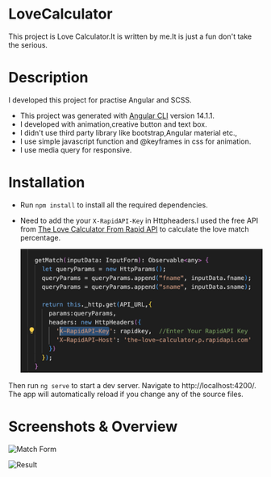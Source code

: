 # LoveCalculator

This project is Love Calculator.It is written by me.It is just a fun don't take the serious.

# Description
I developed this project for practise Angular and SCSS.
- This project was generated with [Angular CLI](https://github.com/angular/angular-cli) version 14.1.1.
- I developed with animation,creative button and text box.
- I didn't use third party library like bootstrap,Angular material etc.,
- I use simple javascript function and @keyframes in css for animation.
- I use media query for responsive.

# Installation

- Run `npm install` to install all the required dependencies.

- Need to add the your `X-RapidAPI-Key` in Httpheaders.I used the free API from [The Love Calculator From Rapid API](https://rapidapi.com/marchingtonoliver/api/the-love-calculator) to calculate the love match percentage.

   ![Result](https://github.com/Junejune95/Angular_LoveCalculator/blob/main/src/assets/images/rapid-api.png)

Then run `ng serve` to start a dev server. Navigate to http://localhost:4200/. The app will automatically reload if you change any of the source files.

# Screenshots & Overview

![Match Form](https://github.com/Junejune95/Angular_LoveCalculator/blob/main/src/assets/images/love-calculate.gif)

![Result](https://github.com/Junejune95/Angular_LoveCalculator/blob/main/src/assets/images/match-result.gif)






